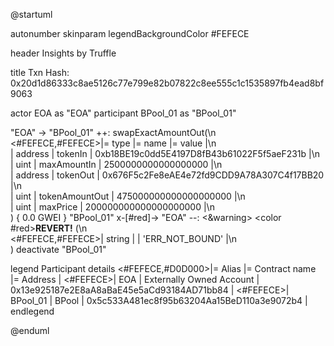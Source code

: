 

@startuml

autonumber
skinparam legendBackgroundColor #FEFECE

<style>
      header {
        HorizontalAlignment left
        FontColor purple
        FontSize 14
        Padding 10
      }
    </style>

header Insights by Truffle

title Txn Hash: 0x20d1d86333c8ae5126c77e799e82b07822c8ee555c1c1535897fb4ead8bf9063


actor EOA as "EOA"
participant BPool_01 as "BPool_01"

"EOA" -> "BPool_01" ++: swapExactAmountOut(\n\
<#FEFECE,#FEFECE>|= type |= name |= value |\n\
| address | tokenIn | 0xb18BE19c0dd5E4197D8fB43b61022F5f5aeF231b |\n\
| uint | maxAmountIn | 2500000000000000000 |\n\
| address | tokenOut | 0x676F5c2Fe8eAE4e72fd9CDD9A78A307C4f17BB20 |\n\
| uint | tokenAmountOut | 475000000000000000000 |\n\
| uint | maxPrice | 200000000000000000000 |\n\
) { 0.0 GWEI }
"BPool_01" x-[#red]-> "EOA" --: <&warning> <color #red>**REVERT!**</color> (\n\
<#FEFECE,#FEFECE>| string |  | 'ERR_NOT_BOUND' |\n\
)
deactivate "BPool_01"

legend
Participant details
<#FEFECE,#D0D000>|= Alias |= Contract name |= Address |
<#FEFECE>| EOA | Externally Owned Account | 0x13e925187e2E8aA8aBaE45e5aCd93184AD71bb84 |
<#FEFECE>| BPool_01 | BPool | 0x5c533A481ec8f95b63204Aa15BeD110a3e9072b4 |
endlegend

@enduml